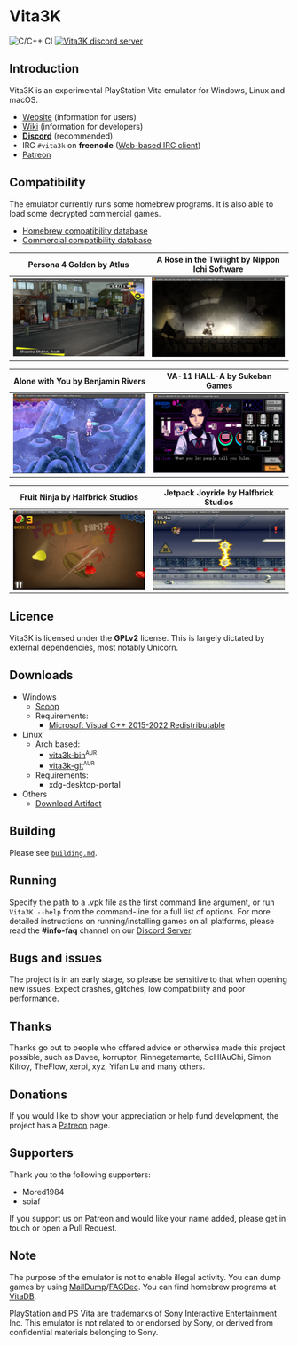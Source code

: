 # Vita3K

![C/C++ CI](https://github.com/Vita3K/Vita3K/workflows/C/C++%20CI/badge.svg)
[![Vita3K discord server](https://img.shields.io/discord/408916678911459329?color=5865F2&label=Vita3K%20&logo=discord&logoColor=white)](https://discord.gg/6aGwQzh)

## Introduction

Vita3K is an experimental PlayStation Vita emulator for Windows, Linux and macOS.

* [Website](https://vita3k.org/) (information for users)
* [Wiki](https://github.com/Vita3K/Vita3K/wiki) (information for developers)
* [**Discord**](https://discord.gg/MaWhJVH) (recommended)
* IRC `#vita3k` on **freenode** ([Web-based IRC client](https://webchat.freenode.net/?channels=%23vita3k))
* [Patreon](https://www.patreon.com/Vita3K)

## Compatibility

The emulator currently runs some homebrew programs. It is also able to load some decrypted commercial games.

- [Homebrew compatibility database](https://github.com/Vita3K/homebrew-compatibility/issues)
- [Commercial compatibility database](https://github.com/Vita3K/compatibility/issues)

|               **Persona 4 Golden** by Atlus                   |                     **A Rose in the Twilight** by Nippon Ichi Software                         |
| :-----------------------------------------------------------: | :--------------------------------------------------------------------------------------------: |
| ![Persona 4 Golden screenshot](./_readme/screenshots/P4G.png) | ![A Rose in the Twilight screenshot](./_readme/screenshots/A%20Rose%20in%20the%20Twilight.png) |

|                  **Alone with You** by Benjamin Rivers                     |                 **VA-11 HALL-A** by Sukeban Games                    |
| :------------------------------------------------------------------------: | :------------------------------------------------------------------: |
| ![Alone with You screenshot](./_readme/screenshots/Alone%20With%20You.png) | ![VA-11 HALL-A screenshot](./_readme/screenshots/VA-11%20HALL-A.png) |

|              **Fruit Ninja** by Halfbrick Studios                  |                **Jetpack Joyride** by Halfbrick Studios                    |
| :----------------------------------------------------------------: | :------------------------------------------------------------------------: |
| ![Fruit Ninja Screenshot](./_readme/screenshots/Fruit%20Ninja.png) | ![Jetpack Joyride Screenshot](./_readme/screenshots/Jetpack%20Joyride.png) |

## Licence

Vita3K is licensed under the **GPLv2** license. This is largely dictated by external dependencies, most notably Unicorn.

## Downloads
* Windows
  * [Scoop](https://scoop.sh/#/apps?q=vita3k&s=0&d=1&o=true)
  * Requirements:
    * [Microsoft Visual C++ 2015-2022 Redistributable](https://aka.ms/vs/17/release/vc_redist.x64.exe)
* Linux
  * Arch based:
    * [vita3k-bin](https://aur.archlinux.org/packages/vita3k-bin)<sup><small>AUR</small></sup>
    * [vita3k-git](https://aur.archlinux.org/packages/vita3k-git)<sup><small>AUR</small></sup>
  * Requirements:
    * xdg-desktop-portal
* Others
  * [Download Artifact](https://github.com/Vita3K/Vita3K/actions?query=event%3Apush+is%3Asuccess+branch%3Amaster)

## Building

Please see [`building.md`](./building.md).

## Running
Specify the path to a .vpk file as the first command line argument, or run `Vita3K --help` from the command-line for a full list of options.
For more detailed instructions on running/installing games on all platforms, please read the **#info-faq** channel on our [Discord Server](https://discord.gg/MaWhJVH).

## Bugs and issues
The project is in an early stage, so please be sensitive to that when opening new issues. Expect crashes, glitches, low compatibility and poor performance.

## Thanks
Thanks go out to people who offered advice or otherwise made this project possible, such as Davee, korruptor, Rinnegatamante, ScHlAuChi, Simon Kilroy, TheFlow, xerpi, xyz, Yifan Lu and many others.

## Donations
If you would like to show your appreciation or help fund development, the project has a [Patreon](https://www.patreon.com/Vita3K) page.

## Supporters
Thank you to the following supporters:
* Mored1984
* soiaf

If you support us on Patreon and would like your name added, please get in touch or open a Pull Request.

## Note
The purpose of the emulator is not to enable illegal activity. You can dump games by using [MailDump](https://github.com/LioMajor/MaiDumpToolEN/releases)/[FAGDec](https://github.com/CelesteBlue-dev/PSVita-RE-tools/tree/master/FAGDec/build). You can find homebrew programs at [VitaDB](https://vitadb.rinnegatamante.it/).

PlayStation and PS Vita are trademarks of Sony Interactive Entertainment Inc. This emulator is not related to or endorsed by Sony, or derived from confidential materials belonging to Sony.
